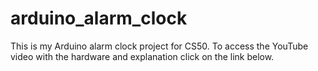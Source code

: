 # arduino_alarm_clock

This is my Arduino alarm clock project for CS50. 
To access the YouTube video with the hardware and explanation click on the link below.
